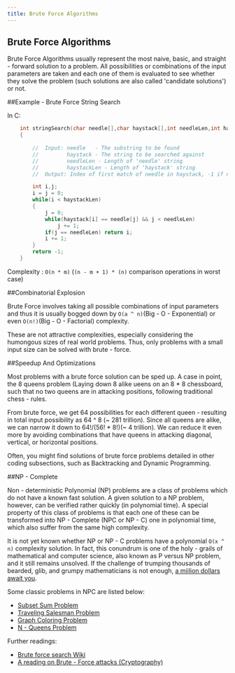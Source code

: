 ```yaml
---
title: Brute Force Algorithms
---
```

## Brute Force Algorithms

Brute Force Algorithms usually represent the most naive, basic, and straight - forward solution to a problem. All possibilities or combinations of the input parameters are taken and each one of them is evaluated to see whether they solve the problem (such solutions are also called 'candidate solutions') or not. 

##Example - Brute Force String Search

In C:

```C
    int stringSearch(char needle[],char haystack[],int needleLen,int haystackLen)
    {
        
        //  Input: needle   - The substring to be found
        //         haystack - The string to be searched against
        //         needleLen - Length of 'needle' string
        //         haystackLen - Length of 'haystack' string
        //  Output: Index of first match of needle in haystack, -1 if not found

        int i,j;
        i = j = 0;
        while(i < haystackLen)
        {
            j = 0;
            while(haystack[i] == needle[j] && j < needleLen)
                j += 1;
            if(j == needleLen) return i;
            i += 1;
        }
        return -1;
    }
```
Complexity : ```O(n * m)``` (```(n - m + 1) * (n)``` comparison operations in worst case)

##Combinatorial Explosion

Brute Force involves taking all possible combinations of input parameters and thus it is usually bogged down by ```O(a ^ n)```(Big - O - Exponential) or even ```O(n!)```(Big - O - Factorial) complexity.  

These are not attractive complexities, especially considering the humongous sizes of real world problems. Thus, only problems with a small input size can be solved with brute - force.      

##Speedup And Optimizations

Most problems with a brute force solution can be sped up. A case in point, the 8 queens problem (Laying down 8 alike ueens on an 8 * 8 chessboard, such that no two queens are in attacking positions, following traditional chess - rules. 

From brute force, we get 64 possibilities for each different queen - resulting in total input possibility as 64 ^ 8 (~ 281 trillion). Since all queens are alike, we can narrow it down to 64!/(56! * 8!)(~ 4 trillion). We can reduce it even more by avoiding combinations that have queens in attacking diagonal, vertical, or horizontal positions.

Often, you might find solutions of brute force problems detailed in other coding subsections, such as Backtracking and Dynamic Programming.

##NP - Complete

Non - deterministic Polynomial (NP) problems are a class of problems which do not have a known fast solution. A given solution to a NP problem, however, can be verified rather quickly (in polynomial time). A special property of this class of problems is that each one of these can be transformed into NP - Complete (NPC or NP - C) one in polynomial time, which also suffer from the same high complexity.

It is not yet known whether NP or NP - C problems have a polynomial ```O(x ^ n)``` complexity solution. In fact, this conundrum is one of the holy - grails of mathematical and computer science, also known as P versus NP problem, and it still remains unsolved. If the challenge of trumping thousands of bearded, glib, and grumpy mathematicians is not enough, [a miilion dollars await you](https://en.wikipedia.org/wiki/Millennium_Prize_Problems#P_versus_NP "P versus NP Wiki"). 

Some classic problems in NPC are listed below:

   * [Subset Sum Problem](https://en.wikipedia.org/wiki/Subset_sum_problem "Subset Sum Problem Wiki")
   * [Traveling Salesman Problem](https://en.wikipedia.org/wiki/Travelling_salesman_problem "TSP Wiki")
   * [Graph Coloring Problem](https://en.wikipedia.org/wiki/Graph_coloring_problem "Graph Coloring Problem Wiki")
   * [N - Queens Problem](http://www.math.utah.edu/~alfeld/queens/queens.html "N queens problem")

Further readings:

   * [Brute force search Wiki](https://en.wikipedia.org/wiki/Brute-force_search)
   * [A reading on Brute - Force attacks (Cryptography)](https://en.wikipedia.org/wiki/Brute-force_attack)
